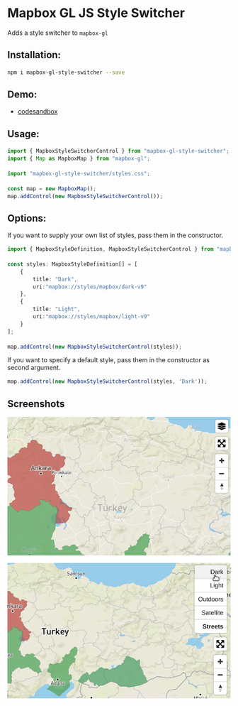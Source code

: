 # Mapbox GL JS Style Switcher

Adds a style switcher to `mapbox-gl`

## Installation:

```bash
npm i mapbox-gl-style-switcher --save
```

## Demo:

- [codesandbox](https://codesandbox.io/s/elegant-night-wi9v4)

## Usage:

```ts
import { MapboxStyleSwitcherControl } from "mapbox-gl-style-switcher";
import { Map as MapboxMap } from "mapbox-gl";

import "mapbox-gl-style-switcher/styles.css";

const map = new MapboxMap();
map.addControl(new MapboxStyleSwitcherControl());
```

## Options:
If you want to supply your own list of styles, pass them in the constructor.

```ts
import { MapboxStyleDefinition, MapboxStyleSwitcherControl } from "mapbox-gl-style-switcher";

const styles: MapboxStyleDefinition[] = [
    {
        title: "Dark",
        uri:"mapbox://styles/mapbox/dark-v9"
    },
    {
        title: "Light",
        uri:"mapbox://styles/mapbox/light-v9"
    }
];

map.addControl(new MapboxStyleSwitcherControl(styles));
```

If you want to specify a default style, pass them in the constructor as second argument.

```ts
map.addControl(new MapboxStyleSwitcherControl(styles, 'Dark'));
```

## Screenshots

![Closed](assets/closed.png)

![Open](assets/open.png)